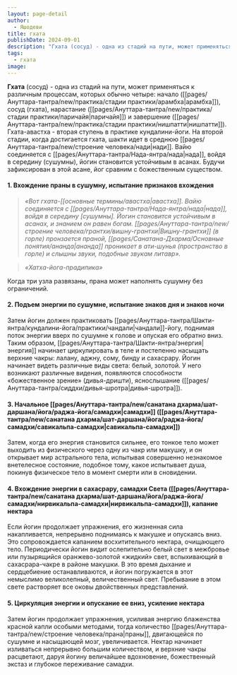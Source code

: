 ```yaml
---
layout: page-detail
author:
  - Яшодеви
title: гхата
publishDate: 2024-09-01
description: "Гхата (сосуд) - одна из стадий на пути, может применяться к различным процессам, которых обычно четыре: начало (арамбха), сосуд (гхата), нарастание (паричайя) и завершение (нишпатти)."
tags:
  - гхата
image:
---
```

**Гхата** (сосуд) - одна из стадий на пути, может применяться к различным процессам, которых обычно четыре: начало ([[pages/Ануттара-тантра/new/практика/стадии практики/арамбха|арамбха]]), сосуд (гхата), нарастание ([[pages/Ануттара-тантра/new/практика/стадии практики/паричайя|паричайя]]) и завершение ([[pages/Ануттара-тантра/new/практика/стадии практики/нишпатти|нишпатти]]).
Гхата-авастха - вторая ступень в практике кундалини-йоги. На второй стадии, когда достигается гхата, шакти идет в среднюю [[pages/Ануттара-тантра/new/строение человека/нади|нади]]. Вайю соединяется с [[pages/Ануттара-тантра/Нада-янтра/нада|нада]], войдя в середину (сушумны), йогин становится устойчивым в асанах. Будучи зафиксирован в этой асане, йог сравним с божественным существом.
#### 1. Вхождение праны в сушумну, испытание признаков вхождения 

>*«Вот гхата-[[основные термины/авастха|авастха]]. Вайю соединяется с [[pages/Ануттара-тантра/Нада-янтра/нада|нада]], войдя в середину [сушумны]. Йогин становится устойчивым в асанах, и знанием он равен богам.*
>*[[pages/Ануттара-тантра/new/строение человека/грантхи/вишну-грантхи|Вишну-грантхи]] (в горле) пронзается праной, [[pages/Санатана-Дхарма/Основные понятия/ананда|ананда]] проникает в ати-шунья (пространство в горле) и слышны звуки, подобные звукам литавр».*

>*«Хатха-йога-прадипика»*

Когда три узла развязаны, прана может наполнять сушумну без ограничений. 

#### 2. Подъем энергии по сушумне, испытание знаков дня и знаков ночи 
Затем йогин должен практиковать [[pages/Ануттара-тантра/Шакти-янтра/кундалини-йога/практики/чандали|чандали]]-йогу, поднимая поток энергии вверх по сушумне к голове и опуская его обратно вниз. Таким образом, [[pages/Ануттара-тантра/Шакти-янтра/энергия|энергия]] начинает циркулировать в теле и постепенно насыщать верхние чакры: лалану, аджну, сому, бинду и сахасрару. Йогин начинает видеть различные виды света: белый, золотой. У него возникают различные видения, появляются способности «божественное зрение» (дивья-дришти), яснослышание ([[pages/Ануттара-тантра/сиддхи/дивья-шротра|дивья-шротра]]). 
#### 3. Начальное [[pages/Ануттара-тантра/new/санатана дхарма/шат-даршана/йога/раджа-йога/самадхи|самадхи]] ([[pages/Ануттара-тантра/new/санатана дхарма/шат-даршана/йога/раджа-йога/самадхи/савикальпа-самадхи|савикальпа-самадхи]]) 
Затем, когда его энергия становится сильнее, его тонкое тело может выходить из физического через одну из чакр или макушку, и он открывает мир астрального тела, испытывая совершенно незнакомое внетелесное состояние, подобное тому, какое испытывает душа, покинув физическое тело в момент смерти или в сновидении. 

#### 4. Вхождение энергии в сахасрару, самадхи Света ([[pages/Ануттара-тантра/new/санатана дхарма/шат-даршана/йога/раджа-йога/самадхи/нирвикальпа-самадхи|нирвикальпа-самадхи]]), капание нектара 
Если йогин продолжает упражнения, его жизненная сила накапливается, непрерывно поднимаясь к макушке и опускаясь вниз. Это сопровождается капанием восхитительного нектара, очищающего тело. Периодически йогин видит ослепительно белый свет в межбровье или пузырящийся оранжево-золотой «жидкий» свет, вспыхивающий в сахасрара-чакре в районе макушки. В это время дыхание и сердцебиение останавливаются, и йогин погружается в этот немыслимо великолепный, величественный свет. Пребывание в этом свете растворяет все оковы двойственных представлений. 
#### 5. Циркуляция энергии и опускание ее вниз, усиление нектара 
Затем йогин продолжает упражнения, усиливая энергию блаженства красной капли особыми методами, тогда количество [[pages/Ануттара-тантра/new/строение человека/прана|праны]], двигающейся по сушумне и насыщающей мозг, увеличивается. Нектар начинает изливаться непрерывно большим количеством, и верхние чакры расцветают, даруя йогину величайшее вдохновение, божественный экстаз и глубокое переживание самадхи. 

